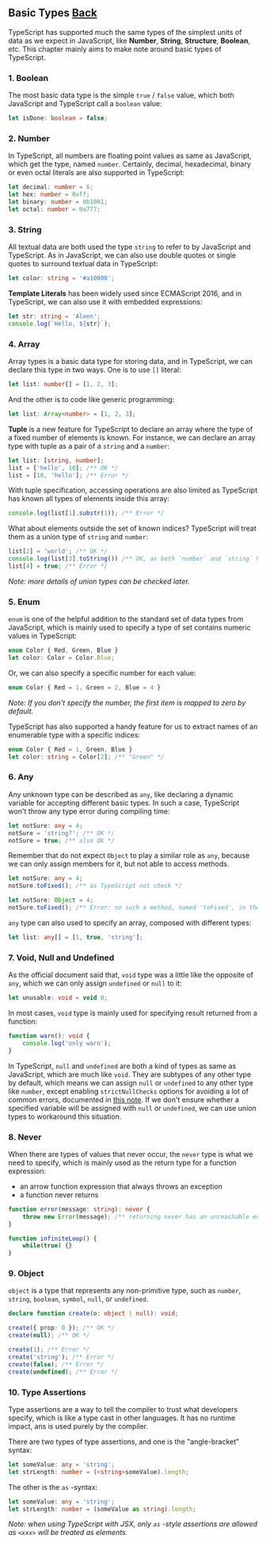 ## Basic Types [Back](../TypeScript.md)

TypeScript has supported much the same types of the simplest units of data as we expect in JavaScript, like **Number**, **String**, **Structure**, **Boolean**, etc. This chapter mainly aims to make note around basic types of TypeScript.

### 1. Boolean

The most basic data type is the simple `true` / `false` value, which both JavaScript and TypeScript call a `boolean` value:

```typescript
let isDone: boolean = false;
```

### 2. Number

In TypeScript, all numbers are floating point values as same as JavaScript, which get the type, named `number`. Certainly, decimal, hexadecimal, binary or even octal literals are also supported in TypeScript:

```typescript
let decimal: number = 6;
let hex: number = 0xff;
let binary: number = 0b1001;
let octal: number = 0o777;
```

### 3. String

All textual data are both used the type `string` to refer to by JavaScript and TypeScript. As in JavaScript, we can also use double quotes or single quotes to surround textual data in TypeScript:

```typescript
let color: string = '#a10000';
```

**Template Literals** has been widely used since ECMAScript 2016, and in TypeScript, we can also use it with embedded expressions:

```typescript
let str: string = 'Aleen';
console.log(`Hello, ${str}`);
```

### 4. Array

Array types is a basic data type for storing data, and in TypeScript, we can declare this type in two ways. One is to use `[]` literal:

```typescript
let list: number[] = [1, 2, 3];
```

And the other is to code like generic programming:

```typescript
let list: Array<number> = [1, 2, 3];
```

**Tuple** is a new feature for TypeScript to declare an array where the type of a fixed number of elements is known. For instance, we can declare an array type with tuple as a pair of a `string` and a `number`:

```typescript
let list: [string, number];
list = ['hello', 10]; /** OK */
list = [10, 'hello']; /** Error */
```

With tuple specification, accessing operations are also limited as TypeScript has known all types of elements inside this array:

```typescript
console.log(list[1].substr(1)); /** Error */
```

What about elements outside the set of known indices? TypeScript will treat them as a union type of `string` and `number`:

```typescript
list[2] = 'world'; /** OK */
console.log(list[3].toString()) /** OK, as both `number` and `string` has the method `toString()` */
list[4] = true; /** Error */
```

_Note: more details of union types can be checked later._

### 5. Enum

`enum` is one of the helpful addition to the standard set of data types from JavaScript, which is mainly used to specify a type of set contains numeric values in TypeScript:

```typescript
enum Color { Red, Green, Blue }
let color: Color = Color.Blue;
```

Or, we can also specify a specific number for each value:

```typescript
enum Color { Red = 1, Green = 2, Blue = 4 }
```

_Note: If you don't specify the number, the first item is mapped to zero by default._

TypeScript has also supported a handy feature for us to extract names of an enumerable type with a specific indices:

```typescript
enum Color { Red = 1, Green, Blue }
let color: string = Color[2]; /** "Green" */
```

### 6. Any

Any unknown type can be described as `any`, like declaring a dynamic variable for accepting different basic types. In such a case, TypeScript won't throw any type error during compiling time:

```typescript
let notSure: any = 4;
notSure = 'string?'; /** OK */
notSure = true; /** also OK */
```

Remember that do not expect `Object` to play a similar role as `any`, because we can only assign members for it, but not able to access methods.

```typescript
let notSure: any = 4;
notSure.toFixed(); /** as TypeScript not check */

let notSure: Object = 4;
notSure.toFixed(); /** Error: no such a method, named 'toFixed', in the type `object` */ 
```

`any` type can also used to specify an array, composed with different types:

```typescript
let list: any[] = [1, true, 'string'];
```

### 7. Void, Null and Undefined

As the official document said that, `void` type was a little like the opposite of `any`, which we can only assign `undefined` or `null` to it:

```typescript
let unusable: void = void 0;
```

In most cases, `void` type is mainly used for specifying result returned from a function:

```typescript
function warn(): void {
    console.log('only warn');
}
```

In TypeScript, `null` and `undefined` are both a kind of types as same as JavaScript, which are much like `void`. They are subtypes of any other type by default, which means we can assign `null` or `undefined` to any other type like `number`, except enabling `strictNullChecks` options for avoiding a lot of common errors, documented in [this note](../integrations/integrations.md). If we don't ensure whether a specified variable will be assigned with `null` or `undefined`, we can use union types to workaround this situation.

### 8. Never

When there are types of values that never occur, the `never` type is what we need to specify, which is mainly used as the return type for a function expression:

- an arrow function expression that always throws an exception
- a function never returns

```typescript
function error(message: string): never {
    throw new Error(message); /** returning never has an unreachable end point */
}

function infiniteLoop() {
    while(true) {}
}
```

### 9. Object

`object` is a type that represents any non-primitive type, such as `number`, `string`, `boolean`, `symbol`, `null`, or `undefined`.

```typescript
declare function create(o: object | null): void;

create({ prop: 0 }); /** OK */
create(null); /** OK */

create(1); /** Error */
create('string'); /** Error */
create(false); /** Error */
create(undefined); /** Error */
```

### 10. Type Assertions

Type assertions are a way to tell the compiler to trust what developers specify, which is like a type cast in other languages. It has no runtime impact, ans is used purely by the compiler.

There are two types of type assertions, and one is the "angle-bracket" syntax:

```typescript
let someValue: any = 'string';
let strLength: number = (<string>someValue).length;
```

The other is the `as` -syntax:

```typescript
let someValue: any = 'string';
let strLength: number = (someValue as string).length;
```

_Note: when using TypeScript with JSX, only `as` -style assertions are allowed as `<xxx>` will be treated as elements._
